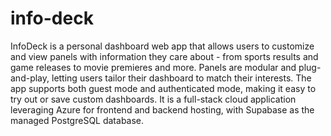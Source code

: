 # info-deck
InfoDeck is a personal dashboard web app that allows users to customize and view panels with information they care about - from sports results and game releases to movie premieres and more. Panels are modular and plug-and-play, letting users tailor their dashboard to match their interests. The app supports both guest mode and authenticated mode, making it easy to try out or save custom dashboards. It is a full-stack cloud application leveraging Azure for frontend and backend hosting, with Supabase as the managed PostgreSQL database.